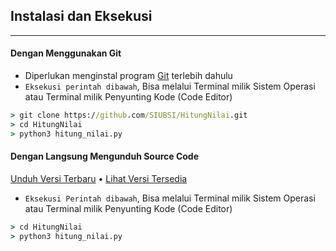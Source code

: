 ## Instalasi dan Eksekusi
***

#### Dengan Menggunakan Git

- Diperlukan menginstal program [Git](https://git-scm.com/downloads) terlebih dahulu
- `Eksekusi perintah dibawah`, Bisa melalui Terminal milik Sistem Operasi atau Terminal milik Penyunting Kode (Code Editor)
```cmd
> git clone https://github.com/SIUBSI/HitungNilai.git
> cd HitungNilai
> python3 hitung_nilai.py
```

#### Dengan Langsung Mengunduh Source Code

[Unduh Versi Terbaru](https://github.com/SIUBSI/SIUBSI-E-library/releases/tag/v1.0.0) • [Lihat Versi Tersedia](https://github.com/SIUBSI/SIUBSI-E-library/releases)
- `Eksekusi Perintah dibawah`, Bisa melalui Terminal milik Sistem Operasi atau Terminal milik Penyunting Kode (Code Editor)
```cmd
> cd HitungNilai
> python3 hitung_nilai.py
```